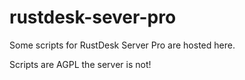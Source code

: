# rustdesk-sever-pro
Some scripts for RustDesk Server Pro are hosted here.

Scripts are AGPL the server is not!
